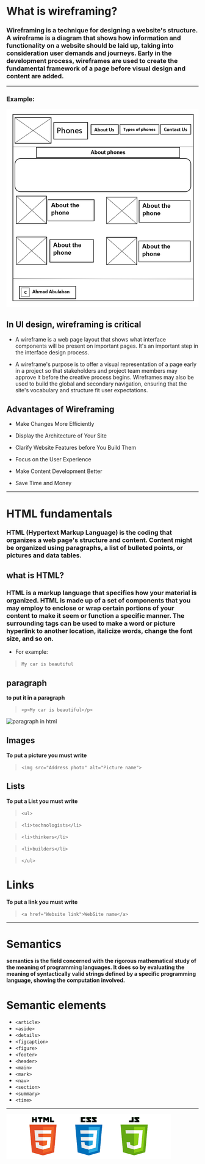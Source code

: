 # What is wireframing?

### Wireframing is a technique for designing a website's structure. A wireframe is a diagram that shows how information and functionality on a website should be laid up, taking into consideration user demands and journeys. Early in the development process, wireframes are used to create the fundamental framework of a page before visual design and content are added.

<hr>

### Example:

![wireframe](wireframe.png)

## In UI design, wireframing is critical

* A wireframe is a web page layout that shows what interface components will be present on important pages. It's an important step in the interface design process.

* A wireframe's purpose is to offer a visual representation of a page early in a project so that stakeholders and project team members may approve it before the creative process begins. Wireframes may also be used to build the global and secondary navigation, ensuring that the site's vocabulary and structure fit user expectations.

## Advantages of Wireframing

- Make Changes More Efficiently
* Display the Architecture of Your Site
+ Clarify Website Features before You Build Them
- Focus on the User Experience
* Make Content Development Better
+ Save Time and Money

<hr>

# HTML fundamentals

### HTML (Hypertext Markup Language) is the coding that organizes a web page's structure and content. Content might be organized using paragraphs, a list of bulleted points, or pictures and data tables.


## what is HTML?

### HTML is a markup language that specifies how your material is organized. HTML is made up of a set of components that you may employ to enclose or wrap certain portions of your content to make it seem or function a specific manner. The surrounding tags can be used to make a word or picture hyperlink to another location, italicize words, change the font size, and so on.

- For example:

> `My car is beautiful`

## paragraph

**to put it in a paragraph**

> `<p>My car is beautiful</p>`

![paragraph in html](https://developer.mozilla.org/en-US/docs/Learn/Getting_started_with_the_web/HTML_basics/grumpy-cat-small.png)

## Images

**To put a picture you must write**

> `<img src="Address photo" alt="Picture name">`

## Lists

**To put a List you must write**

> `<ul>`

>  `<li>technologists</li>`

>  `<li>thinkers</li>`

>  `<li>builders</li>`

> `</ul>`

# Links

**To put a link you must write**

> `<a href="Website link">WebSite name</a>`

<hr>


# Semantics


**semantics is the field concerned with the rigorous mathematical study of the meaning of programming languages. It does so by evaluating the meaning of syntactically valid strings defined by a specific programming language, showing the computation involved.**

# Semantic elements

- `<article>`
- `<aside>`
- `<details>`
- `<figcaption>`
- `<figure>`
- `<footer>`
- `<header>`
- `<main>`
- `<mark>`
- `<nav>`
- `<section>`
- `<summary>`
- `<time>`

<hr>


![html,css,js](html,css,js.png)


